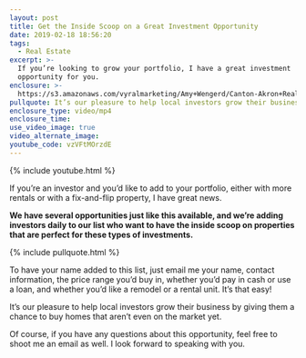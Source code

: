 ```yaml
---
layout: post
title: Get the Inside Scoop on a Great Investment Opportunity
date: 2019-02-18 18:56:20
tags:
  - Real Estate
excerpt: >-
  If you’re looking to grow your portfolio, I have a great investment
  opportunity for you.
enclosure: >-
  https://s3.amazonaws.com/vyralmarketing/Amy+Wengerd/Canton-Akron+Real+Estate+Agent-+Introducing+Opportunities+for+Investors.mp4
pullquote: It’s our pleasure to help local investors grow their business.
enclosure_type: video/mp4
enclosure_time:
use_video_image: true
video_alternate_image:
youtube_code: vzVFtMOrzdE
---
```


{% include youtube.html %}

If you’re an investor and you’d like to add to your portfolio, either with more rentals or with a fix-and-flip property, I have great news.

**We have several opportunities just like this available, and we’re adding investors daily to our list who want to have the inside scoop on properties that are perfect for these types of investments.**

{% include pullquote.html %}

To have your name added to this list, just email me your name, contact information, the price range you’d buy in, whether you’d pay in cash or use a loan, and whether you’d like a remodel or a rental unit. It’s that easy!

It’s our pleasure to help local investors grow their business by giving them a chance to buy homes that aren’t even on the market yet.

Of course, if you have any questions about this opportunity, feel free to shoot me an email as well. I look forward to speaking with you.

